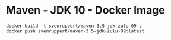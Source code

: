 # Maven - JDK 10 - Docker Image

```
docker build -t svenruppert/maven-3.5-jdk-zulu-09 .
docker push svenruppert/maven-3.5-jdk-zulu-09:latest
```
